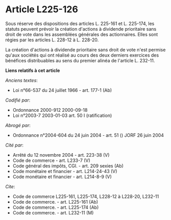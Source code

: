 # Article L225-126

Sous réserve des dispositions des articles L. 225-161 et L. 225-174, les statuts peuvent prévoir la création d'actions à
dividende prioritaire sans droit de vote dans les assemblées générales des actionnaires. Elles sont régies par les articles
L. 228-12 à L. 228-20.

La création d'actions à dividende prioritaire sans droit de vote n'est permise qu'aux sociétés qui ont réalisé au cours des
deux derniers exercices des bénéfices distribuables au sens du premier alinéa de l'article L. 232-11.

**Liens relatifs à cet article**

_Anciens textes_:

  - Loi n°66-537 du 24 juillet 1966 - art. 177-1 (Ab)

_Codifié par_:

  - Ordonnance 2000-912 2000-09-18
  - Loi n°2003-7 2003-01-03 art. 50 I (ratification)

_Abrogé par_:

  - Ordonnance n°2004-604 du 24 juin 2004 - art. 51 () JORF 26 juin 2004

_Cité par_:

  - Arrêté du 12 novembre 2004 - art. 223-38 (V)
  - Code de commerce - art. L233-7 (V)
  - Code général des impôts, CGI. - art. 209 sexies (Ab)
  - Code monétaire et financier - art. L214-24-43 (V)
  - Code monétaire et financier - art. L214-8-9 (V)

_Cite_:

  - Code de commerce L225-161, L225-174, L228-12 à L228-20, L232-11
  - Code de commerce. - art. L225-161 (Ab)
  - Code de commerce. - art. L225-174 (Ab)
  - Code de commerce. - art. L232-11 (M)
